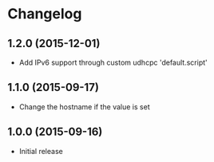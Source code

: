 # Changelog

## 1.2.0 (2015-12-01)

  * Add IPv6 support through custom udhcpc 'default.script'

## 1.1.0 (2015-09-17)

  * Change the hostname if the value is set

## 1.0.0 (2015-09-16)

  * Initial release
